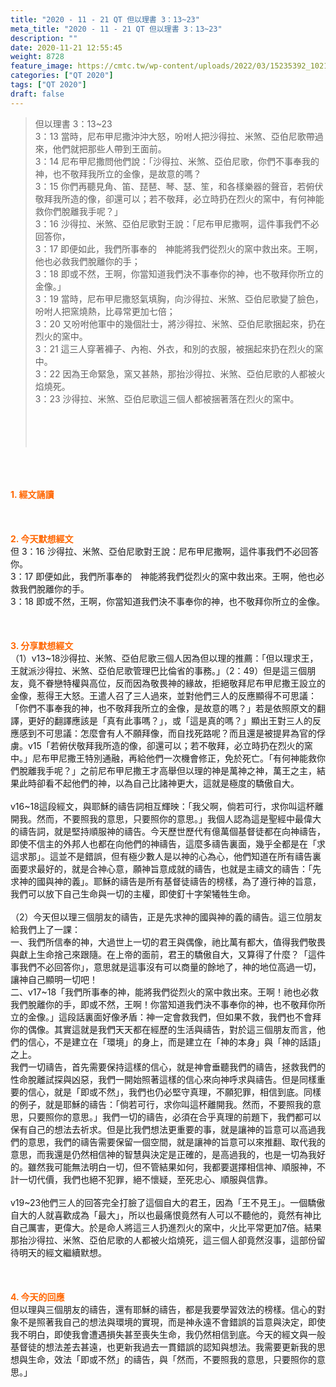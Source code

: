 ```yaml
---
title: "2020 - 11 - 21 QT 但以理書 3：13~23"
meta_title: "2020 - 11 - 21 QT 但以理書 3：13~23"
description: ""
date: 2020-11-21 12:55:45
weight: 8728
feature_image: https://cmtc.tw/wp-content/uploads/2022/03/15235392_10211799862337740_180693556567566654_o-1.webp
categories: ["QT 2020"]
tags: ["QT 2020"]
draft: false
---
```


<blockquote>但以理書 3：13~23<br />
3：13 當時，尼布甲尼撒沖沖大怒，吩咐人把沙得拉、米煞、亞伯尼歌帶過來，他們就把那些人帶到王面前。<br />
3：14 尼布甲尼撒問他們說：「沙得拉、米煞、亞伯尼歌，你們不事奉我的神，也不敬拜我所立的金像，是故意的嗎？<br />
3：15 你們再聽見角、笛、琵琶、琴、瑟、笙，和各樣樂器的聲音，若俯伏敬拜我所造的像，卻還可以；若不敬拜，必立時扔在烈火的窯中，有何神能救你們脫離我手呢？」<br />
3：16 沙得拉、米煞、亞伯尼歌對王說：「尼布甲尼撒啊，這件事我們不必回答你，<br />
3：17 即便如此，我們所事奉的　神能將我們從烈火的窯中救出來。王啊，他也必救我們脫離你的手；<br />
3：18 即或不然，王啊，你當知道我們決不事奉你的神，也不敬拜你所立的金像。」<br />
3：19 當時，尼布甲尼撒怒氣填胸，向沙得拉、米煞、亞伯尼歌變了臉色，吩咐人把窯燒熱，比尋常更加七倍；<br />
3：20 又吩咐他軍中的幾個壯士，將沙得拉、米煞、亞伯尼歌捆起來，扔在烈火的窯中。<br />
3：21 這三人穿著褲子、內袍、外衣，和別的衣服，被捆起來扔在烈火的窯中。<br />
3：22 因為王命緊急，窯又甚熱，那抬沙得拉、米煞、亞伯尼歌的人都被火焰燒死。<br />
3：23 沙得拉、米煞、亞伯尼歌這三個人都被捆著落在烈火的窯中。<br />
<br />
&nbsp;<br />
<br />
&nbsp;</blockquote><br />
&nbsp;<br />
<br />
<span style="color: #ff6600;"><strong>1. </strong><strong>經文誦讀</strong></span><br />
<br />
<span style="color: #ff6600;"><strong> </strong></span><br />
<br />
<span style="color: #ff6600;"><strong>2. 今天默想</strong><strong>經文<br />
</strong></span>但 3：16 沙得拉、米煞、亞伯尼歌對王說：尼布甲尼撒啊，這件事我們不必回答你。<br />
3：17 即便如此，我們所事奉的　神能將我們從烈火的窯中救出來。王啊，他也必救我們脫離你的手。<br />
3：18 即或不然，王啊，你當知道我們決不事奉你的神，也不敬拜你所立的金像。<br />
<br />
&nbsp;<br />
<br />
<span style="color: #ff6600;"><strong>3. 分享默想經文<br />
</strong></span>（1）v13~18沙得拉、米煞、亞伯尼歌三個人因為但以理的推薦：「但以理求王，王就派沙得拉、米煞、亞伯尼歌管理巴比倫省的事務。」（2：49）但是這三個朋友，竟不眷戀特權與高位，反而因為敬畏神的緣故，拒絕敬拜尼布甲尼撒王設立的金像，惹得王大怒。王遣人召了三人過來，並對他們三人的反應顯得不可思議：「你們不事奉我的神，也不敬拜我所立的金像，是故意的嗎？」若是依照原文的翻譯，更好的翻譯應該是「真有此事嗎？」，或「這是真的嗎？」顯出王對三人的反應感到不可思議：怎麼會有人不願拜像，而自找死路呢？而且還是被提昇為官的俘虜。v15「若俯伏敬拜我所造的像，卻還可以；若不敬拜，必立時扔在烈火的窯中。」尼布甲尼撒王特別通融，再給他們一次機會修正，免於死亡。「有何神能救你們脫離我手呢？」之前尼布甲尼撒王才高舉但以理的神是萬神之神，萬王之主，結果此時卻看不起他們的神，以為自己比諸神更大，這就是極度的驕傲自大。<br />
<br />
v16~18這段經文，與耶穌的禱告詞相互輝映：「我父啊，倘若可行，求你叫這杯離開我。然而，不要照我的意思，只要照你的意思。」我個人認為這是聖經中最偉大的禱告詞，就是堅持順服神的禱告。今天歷世歷代有億萬個基督徒都在向神禱告，即使不信主的外邦人也都在向他們的神禱告，這麼多禱告裏面，幾乎全都是在「求這求那」。這並不是錯誤，但有極少數人是以神的心為心，他們知道在所有禱告裏面要求最好的，就是合神心意，願神旨意成就的禱告，也就是主禱文的禱告：「先求神的國與神的義」。耶穌的禱告是所有基督徒禱告的榜樣，為了遵行神的旨意，我們可以放下自己生命與一切的主權，即使釘十字架犧牲生命。<br />
<br />
（2）今天但以理三個朋友的禱告，正是先求神的國與神的義的禱告。這三位朋友給我們上了一課：<br />
一、我們所信奉的神，大過世上一切的君王與偶像，祂比萬有都大，值得我們敬畏與獻上生命捨己來跟隨。在上帝的面前，君王的驕傲自大，又算得了什麼？「這件事我們不必回答你」，意思就是這事沒有可以商量的餘地了，神的地位高過一切，讓神自己顯明一切吧！<br />
二、v17~18「我們所事奉的神，能將我們從烈火的窯中救出來。王啊！祂也必救我們脫離你的手，即或不然，王啊！你當知道我們決不事奉你的神，也不敬拜你所立的金像。」這段話裏面好像矛盾：神一定會救我們，但如果不救，我們也不會拜你的偶像。其實這就是我們天天都在經歷的生活與禱告，對於這三個朋友而言，他們的信心，不是建立在「環境」的身上，而是建立在「神的本身」與「神的話語」之上。<br />
我們一切禱告，首先需要保持這樣的信心，就是神會垂聽我們的禱告，拯救我們的性命脫離試探與凶惡，我們一開始照著這樣的信心來向神呼求與禱告。但是同樣重要的信心，就是「即或不然」，我們也仍必堅守真理，不願犯罪，相信到底。同樣的例子，就是耶穌的禱告：「倘若可行，求你叫這杯離開我。然而，不要照我的意思，只要照你的意思。」我們一切的禱告，必須在合乎真理的前題下，我們都可以保有自己的想法去祈求。但是比我們想法更重要的事，就是讓神的旨意可以高過我們的意思，我們的禱告需要保留一個空間，就是讓神的旨意可以來推翻、取代我的意思，而我還是仍然相信神的智慧與決定是正確的，是高過我的，也是一切為我好的。雖然我可能無法明白一切，但不管結果如何，我都要選擇相信神、順服神，不計一切代價，我們也絕不犯罪，絕不懷疑，至死忠心、順服與信靠。<br />
<br />
v19~23他們三人的回答完全打臉了這個自大的君王，因為「王不見王」。一個驕傲自大的人就喜歡成為「最大」，所以也最痛恨竟然有人可以不聽他的，竟然有神比自己厲害，更偉大。於是命人將這三人扔進烈火的窯中，火比平常更加7倍。結果那抬沙得拉、米煞、亞伯尼歌的人都被火焰燒死，這三個人卻竟然沒事，這部份留待明天的經文繼續默想。<br />
<br />
&nbsp;<br />
<br />
<span style="color: #ff6600;"><strong>4. 今天的回應<br />
</strong></span>但以理與三個朋友的禱告，還有耶穌的禱告，都是我要學習效法的榜樣。信心的對象不是照著我自己的想法與環境的實現，而是神永遠不會錯誤的旨意與決定，即使我不明白，即使我會遭遇損失甚至喪失生命，我仍然相信到底。今天的經文與一般基督徒的想法差去甚遠，也更新我過去一貫錯誤的認知與想法。我需要更新我的思想與生命，效法「即或不然」的禱告，與「然而，不要照我的意思，只要照你的意思。」<br />
<br />
&nbsp;
        